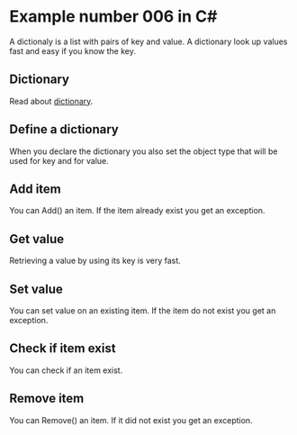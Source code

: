 # Example number 006 in C#
A dictionaly is a list with pairs of key and value.
A dictionary look up values fast and easy if you know the key.

## Dictionary
Read about [dictionary](https://docs.microsoft.com/en-us/dotnet/api/system.collections.generic.dictionary-2?redirectedfrom=MSDN&view=netcore-3.1).

## Define a dictionary
When you declare the dictionary you also set the object type that will be used for key and for value.

## Add item
You can Add() an item. If the item already exist you get an exception.

## Get value
Retrieving a value by using its key is very fast.

## Set value
You can set value on an existing item. If the item do not exist you get an exception.

## Check if item exist
You can check if an item exist.

## Remove item
You can Remove() an item. If it did not exist you get an exception.
